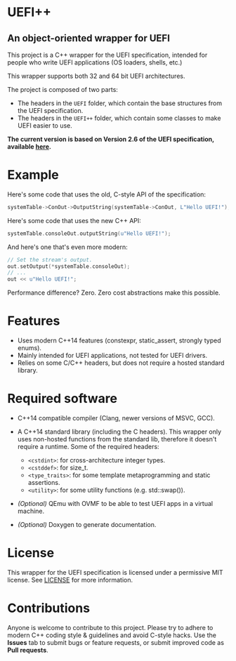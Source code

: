 # UEFI++
## An object-oriented wrapper for UEFI
This project is a C++ wrapper for the UEFI specification, intended for people who write UEFI applications (OS loaders, shells, etc.)

This wrapper supports both 32 and 64 bit UEFI architectures.

The project is composed of two parts:
- The headers in the `UEFI` folder, which contain the base structures from the UEFI specification.
- The headers in the `UEFI++` folder, which contain some classes to make UEFI easier to use.

**The current version is based on Version 2.6 of the UEFI specification, available [here](http://www.uefi.org/specifications).**

# Example
Here's some code that uses the old, C-style API of the specification:
```c
systemTable->ConOut->OutputString(systemTable->ConOut, L"Hello UEFI!");
```

Here's some code that uses the new C++ API:
```c++
systemTable.consoleOut.outputString(u"Hello UEFI!");
```

And here's one that's even more modern:
```c++
// Set the stream's output.
out.setOutput(*systemTable.consoleOut);
// ...
out << u"Hello UEFI!";
```

Performance difference? Zero. Zero cost abstractions make this possible.

# Features
- Uses modern C++14 features (constexpr, static_assert, strongly typed enums).
- Mainly intended for UEFI applications, not tested for UEFI drivers.
- Relies on some C/C++ headers, but does not require a hosted standard library.

# Required software
* C++14 compatible compiler (Clang, newer versions of MSVC, GCC).
* A C++14 standard library (including the C headers). This wrapper only uses non-hosted functions from the standard lib, therefore it doesn't require a runtime. Some of the required headers:
  - `<cstdint>`: for cross-architecture integer types.
  - `<cstddef>`: for size_t.
  - `<type_traits>`: for some template metaprogramming and static assertions.
  - `<utility>`: for some utility functions (e.g. std::swap()).

* *(Optional)* QEmu with OVMF to be able to test UEFI apps in a virtual machine.
* *(Optional)* Doxygen to generate documentation.

# License
This wrapper for the UEFI specification is licensed under a permissive MIT license. See [LICENSE](LICENSE) for more information.

# Contributions
Anyone is welcome to contribute to this project. 
Please try to adhere to modern C++ coding style & guidelines and avoid C-style hacks. Use the **Issues** tab to submit bugs or feature requests, or submit improved code as **Pull requests**.

